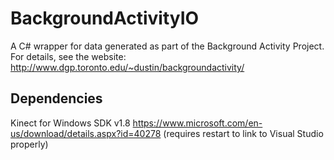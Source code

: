 # BackgroundActivityIO

A C# wrapper for data generated as part of the Background Activity Project. For details, see the website: http://www.dgp.toronto.edu/~dustin/backgroundactivity/

## Dependencies

Kinect for Windows SDK v1.8
https://www.microsoft.com/en-us/download/details.aspx?id=40278
(requires restart to link to Visual Studio properly)
